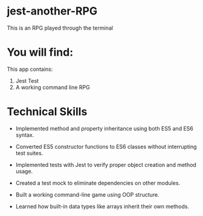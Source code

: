 # jest-another-RPG

This is an RPG played through the terminal

# You will find:

This app contains:

1. Jest Test
2. A working command line RPG

# Technical Skills

- Implemented method and property inheritance using both ES5 and ES6 syntax.

- Converted ES5 constructor functions to ES6 classes without interrupting test suites.

- Implemented tests with Jest to verify proper object creation and method usage.

- Created a test mock to eliminate dependencies on other modules.

- Built a working command-line game using OOP structure.

- Learned how built-in data types like arrays inherit their own methods.
